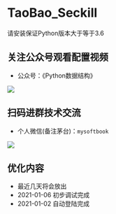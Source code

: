 # TaoBao_Seckill
请安装保证Python版本大于等于3.6

## 关注公众号观看配置视频
- 公众号：《Python数据结构》

![](https://oscimg.oschina.net/oscnet/up-495d917e980408b9f7bb468967502c0352f.JPEG)

## 扫码进群技术交流
- 个人微信(备注茅台)：`mysoftbook`

![](https://oscimg.oschina.net/oscnet/up-c7ae7c08a1c6ec18d523f2277178c1b40b3.JPEG)

## 优化内容

- 最近几天将会放出
- 2021-01-06 初步调试完成
- 2021-01-02 自动登陆完成




